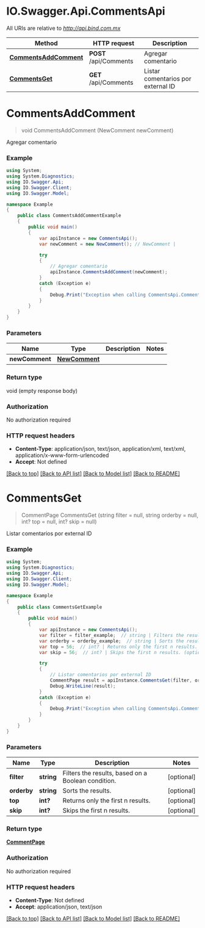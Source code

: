 # IO.Swagger.Api.CommentsApi

All URIs are relative to *http://api.bind.com.mx*

Method | HTTP request | Description
------------- | ------------- | -------------
[**CommentsAddComment**](CommentsApi.md#commentsaddcomment) | **POST** /api/Comments | Agregar comentario
[**CommentsGet**](CommentsApi.md#commentsget) | **GET** /api/Comments | Listar comentarios por external ID


<a name="commentsaddcomment"></a>
# **CommentsAddComment**
> void CommentsAddComment (NewComment newComment)

Agregar comentario

### Example
```csharp
using System;
using System.Diagnostics;
using IO.Swagger.Api;
using IO.Swagger.Client;
using IO.Swagger.Model;

namespace Example
{
    public class CommentsAddCommentExample
    {
        public void main()
        {
            var apiInstance = new CommentsApi();
            var newComment = new NewComment(); // NewComment | 

            try
            {
                // Agregar comentario
                apiInstance.CommentsAddComment(newComment);
            }
            catch (Exception e)
            {
                Debug.Print("Exception when calling CommentsApi.CommentsAddComment: " + e.Message );
            }
        }
    }
}
```

### Parameters

Name | Type | Description  | Notes
------------- | ------------- | ------------- | -------------
 **newComment** | [**NewComment**](NewComment.md)|  | 

### Return type

void (empty response body)

### Authorization

No authorization required

### HTTP request headers

 - **Content-Type**: application/json, text/json, application/xml, text/xml, application/x-www-form-urlencoded
 - **Accept**: Not defined

[[Back to top]](#) [[Back to API list]](../README.md#documentation-for-api-endpoints) [[Back to Model list]](../README.md#documentation-for-models) [[Back to README]](../README.md)

<a name="commentsget"></a>
# **CommentsGet**
> CommentPage CommentsGet (string filter = null, string orderby = null, int? top = null, int? skip = null)

Listar comentarios por external ID

### Example
```csharp
using System;
using System.Diagnostics;
using IO.Swagger.Api;
using IO.Swagger.Client;
using IO.Swagger.Model;

namespace Example
{
    public class CommentsGetExample
    {
        public void main()
        {
            var apiInstance = new CommentsApi();
            var filter = filter_example;  // string | Filters the results, based on a Boolean condition. (optional) 
            var orderby = orderby_example;  // string | Sorts the results. (optional) 
            var top = 56;  // int? | Returns only the first n results. (optional) 
            var skip = 56;  // int? | Skips the first n results. (optional) 

            try
            {
                // Listar comentarios por external ID
                CommentPage result = apiInstance.CommentsGet(filter, orderby, top, skip);
                Debug.WriteLine(result);
            }
            catch (Exception e)
            {
                Debug.Print("Exception when calling CommentsApi.CommentsGet: " + e.Message );
            }
        }
    }
}
```

### Parameters

Name | Type | Description  | Notes
------------- | ------------- | ------------- | -------------
 **filter** | **string**| Filters the results, based on a Boolean condition. | [optional] 
 **orderby** | **string**| Sorts the results. | [optional] 
 **top** | **int?**| Returns only the first n results. | [optional] 
 **skip** | **int?**| Skips the first n results. | [optional] 

### Return type

[**CommentPage**](CommentPage.md)

### Authorization

No authorization required

### HTTP request headers

 - **Content-Type**: Not defined
 - **Accept**: application/json, text/json

[[Back to top]](#) [[Back to API list]](../README.md#documentation-for-api-endpoints) [[Back to Model list]](../README.md#documentation-for-models) [[Back to README]](../README.md)

